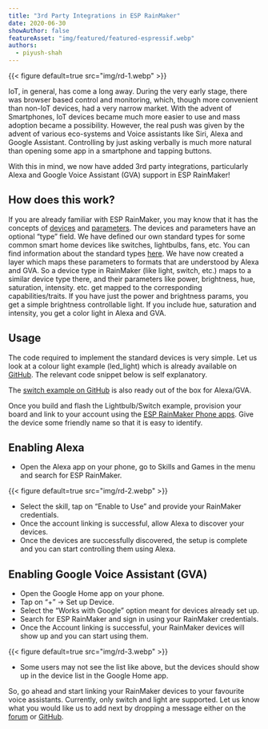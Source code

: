 ```yaml
---
title: "3rd Party Integrations in ESP RainMaker"
date: 2020-06-30
showAuthor: false
featureAsset: "img/featured/featured-espressif.webp"
authors:
  - piyush-shah
---
```

{{< figure
    default=true
    src="img/rd-1.webp"
    >}}

IoT, in general, has come a long away. During the very early stage, there was browser based control and monitoring, which, though more convenient than non-IoT devices, had a very narrow market. With the advent of Smartphones, IoT devices became much more easier to use and mass adoption became a possibility. However, the real push was given by the advent of various eco-systems and Voice assistants like Siri, Alexa and Google Assistant. Controlling by just asking verbally is much more natural than opening some app in a smartphone and tapping buttons.

With this in mind, we now have added 3rd party integrations, particularly Alexa and Google Voice Assistant (GVA) support in ESP RainMaker!

## How does this work?

If you are already familiar with ESP RainMaker, you may know that it has the concepts of [devices](https://rainmaker.espressif.com/docs/spec-concepts.html#devices) and [parameters](https://rainmaker.espressif.com/docs/spec-concepts.html#parameters). The devices and parameters have an optional “type” field. We have defined our own standard types for some common smart home devices like switches, lightbulbs, fans, etc. You can find information about the standard types [here](https://rainmaker.espressif.com/docs/standard-types.html). We have now created a layer which maps these parameters to formats that are understood by Alexa and GVA. So a device type in RainMaker (like light, switch, etc.) maps to a similar device type there, and their parameters like power, brightness, hue, saturation, intensity. etc. get mapped to the corresponding capabilities/traits. If you have just the power and brightness params, you get a simple brightness controllable light. If you include hue, saturation and intensity, you get a color light in Alexa and GVA.

## Usage

The code required to implement the standard devices is very simple. Let us look at a colour light example (led_light) which is already available on [GitHub](https://github.com/espressif/esp-rainmaker/tree/master/examples/led_light). The relevant code snippet below is self explanatory.

The [switch example on GitHub](https://github.com/espressif/esp-rainmaker/tree/master/examples/switch) is also ready out of the box for Alexa/GVA.

Once you build and flash the Lightbulb/Switch example, provision your board and link to your account using the [ESP RainMaker Phone apps](https://rainmaker.espressif.com/docs/quick-links.html#phone-apps). Give the device some friendly name so that it is easy to identify.

## Enabling Alexa

- Open the Alexa app on your phone, go to Skills and Games in the menu and search for ESP RainMaker.

{{< figure
    default=true
    src="img/rd-2.webp"
    >}}

- Select the skill, tap on “Enable to Use” and provide your RainMaker credentials.
- Once the account linking is successful, allow Alexa to discover your devices.
- Once the devices are successfully discovered, the setup is complete and you can start controlling them using Alexa.

## Enabling Google Voice Assistant (GVA)

- Open the Google Home app on your phone.
- Tap on “+” -> Set up Device.
- Select the “Works with Google” option meant for devices already set up.
- Search for ESP RainMaker and sign in using your RainMaker credentials.
- Once the Account linking is successful, your RainMaker devices will show up and you can start using them.

{{< figure
    default=true
    src="img/rd-3.webp"
    >}}

- Some users may not see the list like above, but the devices should show up in the device list in the Google Home app.

So, go ahead and start linking your RainMaker devices to your favourite voice assistants. Currently, only switch and light are supported. Let us know what you would like us to add next by dropping a message either on the [forum](https://esp32.com/viewforum.php?f=41) or [GitHub](https://github.com/espressif/esp-rainmaker/issues).
